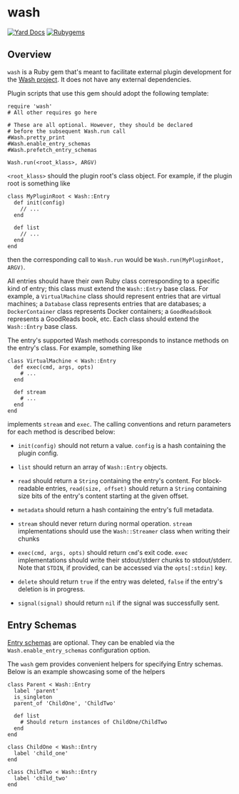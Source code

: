 # wash

[![Yard Docs](http://img.shields.io/badge/yard-docs-blue.svg)](https://rubydoc.info/github/puppetlabs/wash-ruby)
[![Rubygems](http://img.shields.io/badge/ruby-gems-red.svg)](https://rubygems.org/gems/wash)

## Overview
`wash` is a Ruby gem that's meant to facilitate external plugin development for the [Wash project](https://puppetlabs.github.io/wash/). It does not have any external dependencies.

Plugin scripts that use this gem should adopt the following template:

```
require 'wash'
# All other requires go here

# These are all optional. However, they should be declared
# before the subsequent Wash.run call
#Wash.pretty_print
#Wash.enable_entry_schemas
#Wash.prefetch_entry_schemas

Wash.run(<root_klass>, ARGV)

```

`<root_klass>` should the plugin root's class object. For example, if the plugin root is something like

```
class MyPluginRoot < Wash::Entry
  def init(config)
    // ...
  end
  
  def list
    // ...
  end
end
```

then the corresponding call to `Wash.run` would be `Wash.run(MyPluginRoot, ARGV)`.

All entries should have their own Ruby class corresponding to a specific kind of entry; this class must extend the `Wash::Entry` base class. For example, a `VirtualMachine` class should represent entries that are virtual machines; a `Database` class represents entries that are databases; a `DockerContainer` class represents Docker containers; a `GoodReadsBook` represents a GoodReads book, etc. Each class should extend the `Wash::Entry` base class.

The entry's supported Wash methods corresponds to instance methods on the entry's class. For example, something like

```
class VirtualMachine < Wash::Entry
  def exec(cmd, args, opts)
    # ...
  end
  
  def stream
    # ...
  end
end
```

implements `stream` and `exec`. The calling conventions and return parameters for each method is described below:

* `init(config)` should not return a value. `config` is a hash containing the plugin config.

* `list` should return an array of `Wash::Entry` objects.

* `read` should return a `String` containing the entry's content. For block-readable entries, `read(size, offset)` should return a `String` containing size bits of the entry's content starting at the given offset.

* `metadata` should return a hash containing the entry's full metadata.

* `stream` should never return during normal operation. `stream` implementations should use the `Wash::Streamer` class when writing their chunks

* `exec(cmd, args, opts)` should return `cmd`'s exit code. `exec` implementations should write their stdout/stderr chunks to stdout/stderr. Note that `STDIN`, if provided, can be accessed via the `opts[:stdin]` key.

* `delete` should return `true` if the entry was deleted, `false` if the entry's deletion is in progress.

* `signal(signal)` should return `nil` if the signal was successfully sent.


## Entry Schemas
[Entry schemas](https://puppetlabs.github.io/wash/docs/#entry-schemas) are optional. They can be enabled via the `Wash.enable_entry_schemas` configuration option.

The `wash` gem provides convenient helpers for specifying Entry schemas. Below is an example showcasing some of the helpers

```
class Parent < Wash::Entry
  label 'parent'
  is_singleton
  parent_of 'ChildOne', 'ChildTwo'
  
  def list
    # Should return instances of ChildOne/ChildTwo
  end
end

class ChildOne < Wash::Entry
  label 'child_one'
end

class ChildTwo < Wash::Entry
  label 'child_two'
end
```

